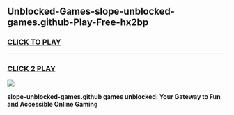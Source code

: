 
## Unblocked-Games-slope-unblocked-games.github-Play-Free-hx2bp
<h3>
<a href="https://premium76.site?title=slope-unblocked-games.github&ref=19M">CLICK TO PLAY</a></h3>
<hr>

<h3>
<a href="https://premium76.site?title=slope-unblocked-games.github&ref=19M">CLICK 2 PLAY</a>
  
</h3>

<a href="https://premium76.site?title=slope-unblocked-games.github&ref=19M"><img src="https://clearcache.store/games.png"></a>


**slope-unblocked-games.github games unblocked: Your Gateway to Fun and Accessible Online Gaming**
